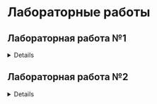 # Лабораторные работы
## Лабораторная работа №1
<details>

Цель: 
Создать автоматизированный пайплайн для обработки данных, обучения и тестирования модели машинного обучения.
Этапы:
1. Подготовить датасет Iris и сохранить в CSV.
2. Предобработать данные: стандартизация и разделение на train/test.
3. Обучить модель логистической регрессии.
4. Проверить точность модели на тестовых данных.
5. Автоматизировать процесс с помощью pipeline.sh.

```shell
(.venv) ayrat@AyratPC:/mnt/c/Users/limin/PycharmProjects/MLOps/lab1$ ./pipeline.sh
Running data_creation.py...
Data successfully saved to data/iris_data.csv
Running data_preprocessing.py...
Data preprocessing completed successfully.
Running model_preparation.py...
Model successfully saved to model/logistic_regression_model.pkl
Running model_testing.py...
Model test accuracy is: 1.000
Pipeline completed successfully!
```
</details>

## Лабораторная работа №2
<details>

Цель: 
Целью проекта было создание автоматизированного конвейера машинного обучения для решения задачи классификации изображений с использованием датасета CIFAR-10. Конвейер был разработан для демонстрации полного цикла работы с данными и моделями, включая загрузку данных, обучение модели и оценку её качества.
Этапы:
1.**Автоматизация процессов :
  * Разработка скриптов Python для выполнения всех этапов (загрузка данных, обучение модели, оценка качества).
  * Настройка Jenkins для автоматизации выполнения этих этапов.
2.**Использование готовых инструментов :
  * Применение предобученной модели ResNet18 для ускорения разработки.
  * Использование популярного датасета CIFAR-10 для тестирования.
3.**Оценка производительности :
  * Проверка точности модели на тестовой выборке для подтверждения её эффективности.
4.**Воспроизводимость :
  * Создание файла зависимостей (requirements.txt) для управления библиотеками.
  * Хранение всех скриптов и конфигураций в единой структуре, что позволяет легко воспроизвести проект на другом сервере..

```shell
Датасет CIFAR-10 успешно загружен.
Epoch 1, Loss: 0.5432
Epoch 2, Loss: 0.4342
Epoch 3, Loss: 0.3765
Epoch 4, Loss: 0.2891
Epoch 5, Loss: 0.1237
Обучение завершено.
Модель сохранена.
Accuracy: 88.74%
```
</details>
